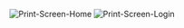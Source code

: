 ![Print-Screen-Home](./PROJETO%20LOGIN%20E%20HOME/imagens/telalogin.png)
![Print-Screen-Login](./PROJETO%20LOGIN%20E%20HOME/imagens/telahome.png)
